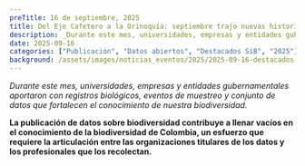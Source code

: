 ```yaml
---
preTitle: 16 de septiembre, 2025
title: Del Eje Cafetero a la Orinoquía: septiembre trajo nuevas historias de biodiversidad
description: _Durante este mes, universidades, empresas y entidades gubernamentales aportaron con registros biológicos, eventos de muestreo y conjunto de datos que fortalecen el conocimiento de nuestra biodiversidad._
date: 2025-09-16
categories: ["Publicación", "Datos abiertos", "Destacados SiB", "2025"]
background: /assets/images/noticias_eventos/2025/2025-09-16-destacados-agosto-2025.png
---
```

*Durante este mes, universidades, empresas y entidades gubernamentales aportaron con registros biológicos, eventos de muestreo y conjunto de datos que fortalecen el conocimiento de nuestra biodiversidad.*

**La publicación de datos sobre biodiversidad contribuye a llenar vacíos en el conocimiento de la biodiversidad de Colombia, un esfuerzo que requiere la articulación entre las organizaciones titulares de los datos y los profesionales que los recolectan.**
